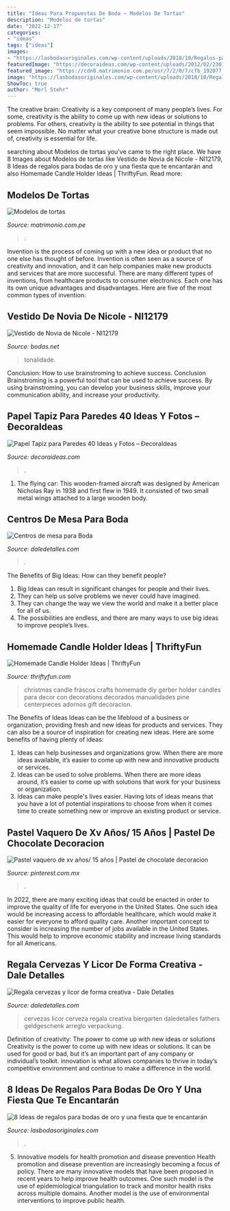 ```yaml
---
title: "Ideas Para Propuestas De Boda ~ Modelos De Tortas"
description: "Modelos de tortas"
date: "2022-12-17"
categories:
- "ideas"
tags: ["ideas"]
images:
- "https://lasbodasoriginales.com/wp-content/uploads/2018/10/Regalos-para-bodas-de-oro.jpg"
featuredImage: "https://decoraideas.com/wp-content/uploads/2012/02/2301.jpg"
featured_image: "https://cdn0.matrimonio.com.pe/usr/7/2/0/7/cfb_192077.jpg"
image: "https://lasbodasoriginales.com/wp-content/uploads/2018/10/Regalos-para-bodas-de-oro.jpg"
ShowToc: true
author: "Merl Stehr"
---
```



The creative brain:
Creativity is a key component of many people’s lives. For some, creativity is the ability to come up with new ideas or solutions to problems. For others, creativity is the ability to see potential in things that seem impossible. No matter what your creative bone structure is made out of, creativity is essential for life.

	

		
searching about Modelos de tortas you've came to the right place. We have 8 Images about Modelos de tortas like Vestido de Novia de Nicole - NI12179, 8 Ideas de regalos para bodas de oro y una fiesta que te encantarán and also Homemade Candle Holder Ideas | ThriftyFun. Read more:
		
    
## Modelos De Tortas

<img loading=lazy src="https://cdn0.matrimonio.com.pe/usr/7/2/0/7/cfb_192077.jpg" onerror="this.onerror=null;this.src='https://tse2.mm.bing.net/th?id=OIP.R-GHr6QGkilWTS5VxTIK0gAAAA&amp;pid=15.1';" alt="Modelos de tortas">

_Source: matrimonio.com.pe_

>. 

	

Invention is the process of coming up with a new idea or product that no one else has thought of before. Invention is often seen as a source of creativity and innovation, and it can help companies make new products and services that are more successful. There are many different types of inventions, from healthcare products to consumer electronics. Each one has its own unique advantages and disadvantages. Here are five of the most common types of invention: 

    
## Vestido De Novia De Nicole - NI12179

<img loading=lazy src="https://cdn0.bodas.net/cat/vestidos-novias/nicole/ni12179--mfvo424441.jpg" onerror="this.onerror=null;this.src='https://tse2.mm.bing.net/th?id=OIP.E9Itdusyi-e2B-oHmjiIVQHaJ4&amp;pid=15.1';" alt="Vestido de Novia de Nicole - NI12179">

_Source: bodas.net_

>tonalidade. 

	

Conclusion: How to use brainstroming to achieve success.
Conclusion
Brainstroming is a powerful tool that can be used to achieve success. By using brainstroming, you can develop your business skills, improve your communication ability, and increase your productivity.

    
## Papel Tapiz Para Paredes 40 Ideas Y Fotos – ÐecoraIdeas

<img loading=lazy src="https://decoraideas.com/wp-content/uploads/2012/02/2301.jpg" onerror="this.onerror=null;this.src='https://tse3.mm.bing.net/th?id=OIP.yE2Cc3YSMTN37k1F_crrEwAAAA&amp;pid=15.1';" alt="Papel Tapiz para Paredes 40 Ideas y Fotos – ÐecoraIdeas">

_Source: decoraideas.com_

>. 

	

1. The flying car: This wooden-framed aircraft was designed by American Nicholas Ray in 1938 and first flew in 1949. It consisted of two small metal wings attached to a large wooden body.

    
## Centros De Mesa Para Boda

<img loading=lazy src="http://i1.wp.com/www.daledetalles.com/wp-content/uploads/2016/02/boda3.jpg" onerror="this.onerror=null;this.src='https://tse4.mm.bing.net/th?id=OIP.GEav5BHm2eeypOz3ptsBagHaLH&amp;pid=15.1';" alt="Centros de mesa para Boda">

_Source: daledetalles.com_

>. 

	

The Benefits of Big Ideas: How can they benefit people?
1. Big Ideas can result in significant changes for people and their lives.
2. They can help us solve problems we never could have imagined.
3. They can change the way we view the world and make it a better place for all of us.
4. The possibilities are endless, and there are many ways to use big ideas to improve people’s lives.

    
## Homemade Candle Holder Ideas | ThriftyFun

<img loading=lazy src="http://img.thrfun.com/img/084/024/homemade_candle_holder_l1.jpg" onerror="this.onerror=null;this.src='https://tse1.mm.bing.net/th?id=OIP.oSy1_AG0kDM7EgYZonwYcwHaLW&amp;pid=15.1';" alt="Homemade Candle Holder Ideas | ThriftyFun">

_Source: thriftyfun.com_

>christmas candle frascos crafts homemade diy gerber holder candles para decor con decorations decorados manualidades pine centerpieces adornos gift decoracion. 

	

The Benefits of Ideas
Ideas can be the lifeblood of a business or organization, providing fresh and new ideas for products and services. They can also be a source of inspiration for creating new ideas. Here are some benefits of having plenty of ideas: 
1. Ideas can help businesses and organizations grow. When there are more ideas available, it’s easier to come up with new and innovative products or services. 
2. Ideas can be used to solve problems. When there are more ideas around, it’s easier to come up with solutions that work for your business or organization. 
3. Ideas can make people's lives easier. Having lots of ideas means that you have a lot of potential inspirations to choose from when it comes time to create something new or improve an existing product or service. 

    
## Pastel Vaquero De Xv Años/ 15 Años | Pastel De Chocolate Decoracion

<img loading=lazy src="https://i.pinimg.com/736x/2e/0d/48/2e0d4883031dec966fcc819d6fdeb6e1.jpg" onerror="this.onerror=null;this.src='https://tse1.mm.bing.net/th?id=OIP.-zp1qBCzkY9avbpp7t70iQHaJ4&amp;pid=15.1';" alt="Pastel vaquero de xv años/ 15 años | Pastel de chocolate decoracion">

_Source: pinterest.com.mx_

>. 

	

In 2022, there are many exciting ideas that could be enacted in order to improve the quality of life for everyone in the United States. One such idea would be increasing access to affordable healthcare, which would make it easier for everyone to afford quality care. Another important concept to consider is increasing the number of jobs available in the United States. This would help to improve economic stability and increase living standards for all Americans.

    
## Regala Cervezas Y Licor De Forma Creativa - Dale Detalles

<img loading=lazy src="https://i0.wp.com/www.daledetalles.com/wp-content/uploads/2017/05/regala-cervezas-y-licor-de-forma-creativa11.jpg?resize=564%2C752" onerror="this.onerror=null;this.src='https://tse1.mm.bing.net/th?id=OIP.cQPI-4DAZJw5xwcqliN6VQHaJ4&amp;pid=15.1';" alt="Regala cervezas y licor de forma creativa - Dale Detalles">

_Source: daledetalles.com_

>cervezas licor cerveza regala creativa biergarten daledetalles fathers geldgeschenk arreglo verpackung. 

	

Definition of creativity: The power to come up with new ideas or solutions
Creativity is the power to come up with new ideas or solutions. It can be used for good or bad, but it’s an important part of any company or individual’s toolkit. innovation is what allows companies to thrive in today’s competitive environment and continue to make a difference in the world.

    
## 8 Ideas De Regalos Para Bodas De Oro Y Una Fiesta Que Te Encantarán

<img loading=lazy src="https://lasbodasoriginales.com/wp-content/uploads/2018/10/Regalos-para-bodas-de-oro.jpg" onerror="this.onerror=null;this.src='https://tse4.mm.bing.net/th?id=OIP.-m7YYY5iHw9CETRAgiDU4QHaJ_&amp;pid=15.1';" alt="8 Ideas de regalos para bodas de oro y una fiesta que te encantarán">

_Source: lasbodasoriginales.com_

>. 

	

5) Innovative models for health promotion and disease prevention
Health promotion and disease prevention are increasingly becoming a focus of policy. There are many innovative models that have been proposed in recent years to help improve health outcomes. One such model is the use of epidemiological triangulation to track and monitor health risks across multiple domains. Another model is the use of environmental interventions to improve public health.

